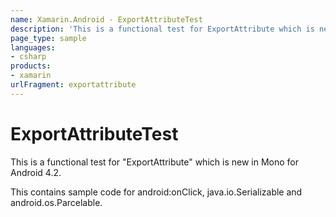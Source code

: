 ```yaml
---
name: Xamarin.Android - ExportAttributeTest
description: 'This is a functional test for ExportAttribute which is new in Mono for Android 4.2'
page_type: sample
languages:
- csharp
products:
- xamarin
urlFragment: exportattribute
---
```

# ExportAttributeTest

This is a functional test for "ExportAttribute" which is new in Mono for Android 4.2.

This contains sample code for android:onClick, java.io.Serializable and android.os.Parcelable.
